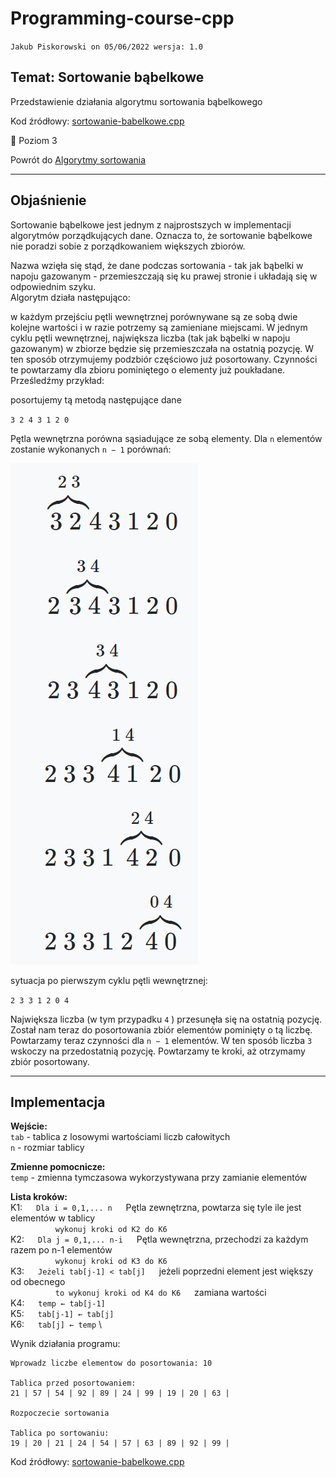 # Programming-course-cpp

`Jakub Piskorowski on 05/06/2022 wersja: 1.0`

## Temat: Sortowanie bąbelkowe

Przedstawienie działania algorytmu sortowania bąbelkowego

Kod źródłowy:
[sortowanie-babelkowe.cpp](sortowanie-babelkowe.cpp)

&#x1F4D5; Poziom 3

Powrót do [Algorytmy sortowania](/2-algorytmika/2-4-algorytmy-sortowania/README.md)

---

## Objaśnienie

Sortowanie bąbelkowe jest jednym z najprostszych w implementacji algorytmów porządkujących dane. Oznacza to, że sortowanie bąbelkowe nie poradzi sobie z porządkowaniem większych zbiorów.

Nazwa wzięła się stąd, że dane podczas sortowania - tak jak bąbelki w napoju gazowanym - przemieszczają się ku prawej stronie i układają się w odpowiednim szyku. \
Algorytm działa następująco:

w każdym przejściu pętli wewnętrznej porównywane są ze sobą dwie kolejne wartości i w razie potrzemy są zamieniane miejscami. W jednym cyklu pętli wewnętrznej, największa liczba (tak jak bąbelki w napoju gazowanym) w zbiorze będzie się przemieszczała na ostatnią pozycję. W ten sposób otrzymujemy podzbiór częściowo już posortowany. Czynności te powtarzamy dla zbioru pominiętego o elementy już poukładane. Prześledźmy przykład:

posortujemy tą metodą następujące dane

`3 2 4 3 1 2 0`

Pętla wewnętrzna porówna sąsiadujące ze sobą elementy. Dla `n` elementów zostanie wykonanych `n − 1` porównań:

![Sortowanie bąbelkowe](img/sortowanie-babelkowe-1.png)

sytuacja po pierwszym cyklu pętli wewnętrznej:

`2 3 3 1 2 0 4`

Największa liczba (w tym przypadku `4` ) przesunęła się na ostatnią pozycję. Został nam teraz do posortowania zbiór elementów pominięty o tą liczbę. Powtarzamy teraz czynności dla `n − 1` elementów. W ten sposób liczba `3` wskoczy  na przedostatnią pozycję. Powtarzamy te kroki, aż otrzymamy zbiór posortowany.

<!-- Źródło: [algorytm.edu.pl](https://www.algorytm.edu.pl/algorytmy-maturalne/sortowanie-babelkowe.html) -->

---

## Implementacja

**Wejście:** \
`tab` - tablica z losowymi wartościami liczb całowitych \
`n` - rozmiar tablicy

**Zmienne pomocnicze:** \
`temp` - zmienna tymczasowa wykorzystywana przy zamianie elementów

**Lista kroków:**\
K1: &emsp; `Dla i = 0,1,... n` &emsp; Pętla zewnętrzna, powtarza się tyle ile jest elementów w tablicy \
&emsp; &emsp; &emsp; &emsp; `wykonuj kroki od K2 do K6` \
K2: &emsp; `Dla j = 0,1,... n-i` &emsp; Pętla wewnętrzna, przechodzi za każdym razem po n-1 elementów \
&emsp; &emsp; &emsp; &emsp; `wykonuj kroki od K3 do K6` \
K3: &emsp; `Jeżeli tab[j-1] < tab[j]` &emsp; jeżeli poprzedni element jest większy od obecnego\
&emsp; &emsp; &emsp; &emsp; `to wykonuj kroki od K4 do K6` &emsp; zamiana wartości \
K4: &emsp; `temp ← tab[j-1]` \
K5: &emsp; `tab[j-1] ← tab[j]` \
K6: &emsp; `tab[j] ← temp` \

Wynik działania programu:

```text
Wprowadz liczbe elementow do posortowania: 10

Tablica przed posortowaniem:
21 | 57 | 54 | 92 | 89 | 24 | 99 | 19 | 20 | 63 |

Rozpoczecie sortowania

Tablica po sortowaniu:
19 | 20 | 21 | 24 | 54 | 57 | 63 | 89 | 92 | 99 |
```

Kod źródłowy: [sortowanie-babelkowe.cpp](sortowanie-babelkowe.cpp)
